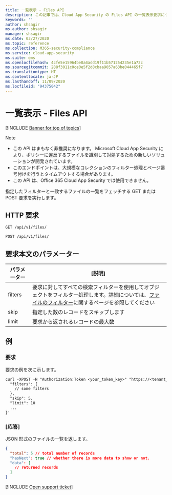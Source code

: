 ```yaml
---
title: 一覧表示 - Files API
description: この記事では、Cloud App Security の Files API の一覧表示要求について説明します。
keywords: ''
author: shsagir
ms.author: shsagir
manager: shsagir
ms.date: 03/27/2020
ms.topic: reference
ms.collection: M365-security-compliance
ms.service: cloud-app-security
ms.suite: ems
ms.openlocfilehash: 4cfe5e15964be0a4add19f11b571254235e1a72c
ms.sourcegitcommit: 288f3011c0ce0e5f2d8cbaa9057a63be044465f7
ms.translationtype: HT
ms.contentlocale: ja-JP
ms.lasthandoff: 11/09/2020
ms.locfileid: "94375042"
---
```

# <a name="list---files-api"></a>一覧表示 - Files API

[!INCLUDE [Banner for top of topics](includes/banner.md)]

> [!NOTE]
>
> - この API はまもなく非推奨になります。 Microsoft Cloud App Security により、ポリシーに違反するファイルを識別して対処するための新しいソリューションが開発されています。
> - このエンドポイントは、大規模なコレクションのフィルター処理とページ番号付けを行うとタイムアウトする場合があります。
> - この API は、Office 365 Cloud App Security では使用できません。

指定したフィルターと一致するファイルの一覧をフェッチする GET または POST 要求を実行します。

## <a name="http-request"></a>HTTP 要求

```rest
GET /api/v1/files/
```

```rest
POST /api/v1/files/
```

## <a name="request-body-parameters"></a>要求本文のパラメーター

| パラメーター | [説明] |
| --- | --- |
| filters | 要求に対してすべての検索フィルターを使用してオブジェクトをフィルター処理します。詳細については、[ファイルのフィルター](api-files.md#filters)に関するページを参照してください |
| skip | 指定した数のレコードをスキップします |
| limit | 要求から返されるレコードの最大数 |

## <a name="example"></a>例

### <a name="request"></a>要求

要求の例を次に示します。

```rest
curl -XPOST -H "Authorization:Token <your_token_key>" "https://<tenant_id>.<tenant_region>.contoso.com/api/v1/files/" -d '{
  "filters": {
    // some filters
  },
  "skip": 5,
  "limit": 10
  ...
}'
```

### <a name="response"></a>[応答]

JSON 形式のファイルの一覧を返します。

```json
{
  "total": 5 // total number of records
  "hasNext": true // whether there is more data to show or not.
  "data": [
    // returned records
  ]
}
```

[!INCLUDE [Open support ticket](includes/support.md)]
